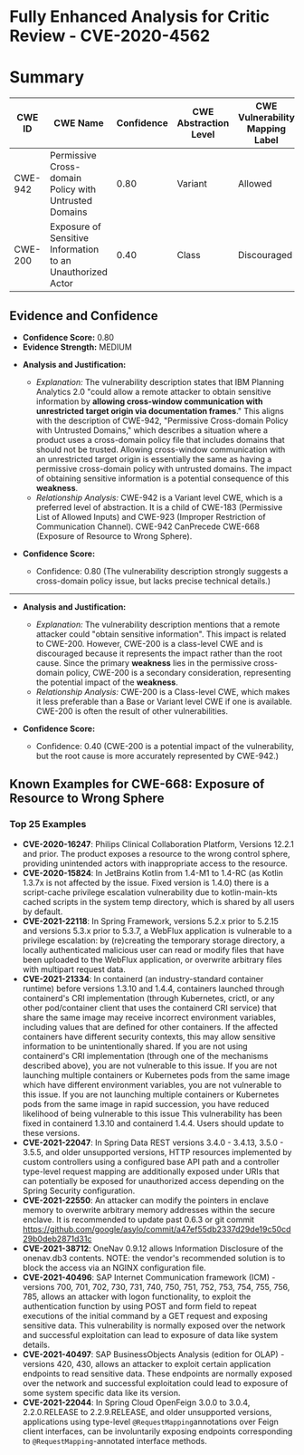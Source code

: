 # Fully Enhanced Analysis for Critic Review - CVE-2020-4562

# Summary
| CWE ID | CWE Name | Confidence | CWE Abstraction Level | CWE Vulnerability Mapping Label | CWE-Vulnerability Mapping Notes |
|---|---|---|---|---|---|
| CWE-942 | Permissive Cross-domain Policy with Untrusted Domains | 0.80 | Variant | Allowed | Primary CWE |
| CWE-200 | Exposure of Sensitive Information to an Unauthorized Actor | 0.40 | Class | Discouraged | Secondary Candidate |

## Evidence and Confidence

*   **Confidence Score:** 0.80
*   **Evidence Strength:** MEDIUM

- **Analysis and Justification:**  
  - *Explanation:* The vulnerability description states that IBM Planning Analytics 2.0 "could allow a remote attacker to obtain sensitive information by **allowing cross-window communication with unrestricted target origin via documentation frames**." This aligns with the description of CWE-942, "Permissive Cross-domain Policy with Untrusted Domains," which describes a situation where a product uses a cross-domain policy file that includes domains that should not be trusted. Allowing cross-window communication with an unrestricted target origin is essentially the same as having a permissive cross-domain policy with untrusted domains. The impact of obtaining sensitive information is a potential consequence of this **weakness**.
  - *Relationship Analysis:* CWE-942 is a Variant level CWE, which is a preferred level of abstraction. It is a child of CWE-183 (Permissive List of Allowed Inputs) and CWE-923 (Improper Restriction of Communication Channel). CWE-942 CanPrecede CWE-668 (Exposure of Resource to Wrong Sphere).

- **Confidence Score:**
  - Confidence: 0.80 (The vulnerability description strongly suggests a cross-domain policy issue, but lacks precise technical details.)

---
- **Analysis and Justification:**  
  - *Explanation:* The vulnerability description mentions that a remote attacker could "obtain sensitive information". This impact is related to CWE-200. However, CWE-200 is a class-level CWE and is discouraged because it represents the impact rather than the root cause. Since the primary **weakness** lies in the permissive cross-domain policy, CWE-200 is a secondary consideration, representing the potential impact of the **weakness**.
  - *Relationship Analysis:* CWE-200 is a Class-level CWE, which makes it less preferable than a Base or Variant level CWE if one is available. CWE-200 is often the result of other vulnerabilities.

- **Confidence Score:**
  - Confidence: 0.40 (CWE-200 is a potential impact of the vulnerability, but the root cause is more accurately represented by CWE-942.)



## Known Examples for CWE-668: Exposure of Resource to Wrong Sphere
### Top 25 Examples
- **CVE-2020-16247**: Philips Clinical Collaboration Platform, Versions 12.2.1 and prior. The product exposes a resource to the wrong control sphere, providing unintended actors with inappropriate access to the resource.
- **CVE-2020-15824**: In JetBrains Kotlin from 1.4-M1 to 1.4-RC (as Kotlin 1.3.7x is not affected by the issue. Fixed version is 1.4.0) there is a script-cache privilege escalation vulnerability due to kotlin-main-kts cached scripts in the system temp directory, which is shared by all users by default.
- **CVE-2021-22118**: In Spring Framework, versions 5.2.x prior to 5.2.15 and versions 5.3.x prior to 5.3.7, a WebFlux application is vulnerable to a privilege escalation: by (re)creating the temporary storage directory, a locally authenticated malicious user can read or modify files that have been uploaded to the WebFlux application, or overwrite arbitrary files with multipart request data.
- **CVE-2021-21334**: In containerd (an industry-standard container runtime) before versions 1.3.10 and 1.4.4, containers launched through containerd's CRI implementation (through Kubernetes, crictl, or any other pod/container client that uses the containerd CRI service) that share the same image may receive incorrect environment variables, including values that are defined for other containers. If the affected containers have different security contexts, this may allow sensitive information to be unintentionally shared. If you are not using containerd's CRI implementation (through one of the mechanisms described above), you are not vulnerable to this issue. If you are not launching multiple containers or Kubernetes pods from the same image which have different environment variables, you are not vulnerable to this issue. If you are not launching multiple containers or Kubernetes pods from the same image in rapid succession, you have reduced likelihood of being vulnerable to this issue This vulnerability has been fixed in containerd 1.3.10 and containerd 1.4.4. Users should update to these versions.
- **CVE-2021-22047**: In Spring Data REST versions 3.4.0 - 3.4.13, 3.5.0 - 3.5.5, and older unsupported versions, HTTP resources implemented by custom controllers using a configured base API path and a controller type-level request mapping are additionally exposed under URIs that can potentially be exposed for unauthorized access depending on the Spring Security configuration.
- **CVE-2021-22550**: An attacker can modify the pointers in enclave memory to overwrite arbitrary memory addresses within the secure enclave. It is recommended to update past 0.6.3 or git commit https://github.com/google/asylo/commit/a47ef55db2337d29de19c50cd29b0deb2871d31c
- **CVE-2021-38712**: OneNav 0.9.12 allows Information Disclosure of the onenav.db3 contents. NOTE: the vendor's recommended solution is to block the access via an NGINX configuration file.
- **CVE-2021-40496**: SAP Internet Communication framework (ICM) - versions 700, 701, 702, 730, 731, 740, 750, 751, 752, 753, 754, 755, 756, 785, allows an attacker with logon functionality, to exploit the authentication function by using POST and form field to repeat executions of the initial command by a GET request and exposing sensitive data. This vulnerability is normally exposed over the network and successful exploitation can lead to exposure of data like system details.
- **CVE-2021-40497**: SAP BusinessObjects Analysis (edition for OLAP) - versions 420, 430, allows an attacker to exploit certain application endpoints to read sensitive data. These endpoints are normally exposed over the network and successful exploitation could lead to exposure of some system specific data like its version.
- **CVE-2021-22044**: In Spring Cloud OpenFeign 3.0.0 to 3.0.4, 2.2.0.RELEASE to 2.2.9.RELEASE, and older unsupported versions, applications using type-level `@RequestMapping`annotations over Feign client interfaces, can be involuntarily exposing endpoints corresponding to `@RequestMapping`-annotated interface methods.
